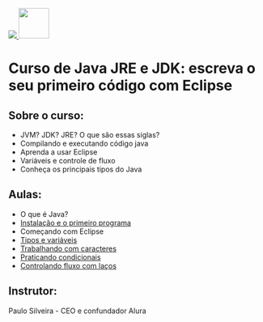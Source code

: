 <a href="https://cursos.alura.com.br/assets/images/logos/logo-alura.svg"/> <img src="https://cursos.alura.com.br/course/java-primeiros-passos" heignt="52"> <img src="https://cdn.jsdelivr.net/gh/devicons/devicon/icons/java/java-original.svg" height="60"/>
</a>
# Curso de Java JRE e JDK: escreva o seu primeiro código com Eclipse

## Sobre o curso:
- JVM? JDK? JRE? O que são essas siglas?
- Compilando e executando código java
- Aprenda a usar Eclipse
- Variáveis e controle de fluxo
- Conheça os principais tipos do Java

## Aulas:
- O que é Java?
- [Instalação e o primeiro programa](https://github.com/nogran/java_alura/tree/main/02.Instalacao_e_o_primeiro_programa)
- Começando com Eclipse
- [Tipos e variáveis](https://github.com/nogran/java_alura/tree/main/04.Tipos_e_variaveis)
- [Trabalhando com caracteres](https://github.com/nogran/java_alura/tree/main/05.Trabalhando_com_caracteres)
- [Praticando condicionais](https://github.com/nogran/java_alura/tree/main/06.Praticando_condicionais)
- [Controlando fluxo com laços](https://github.com/nogran/java_alura/tree/main/07.Controlando_fluxo_com_lacos)

## Instrutor:
Paulo Silveira - CEO e confundador Alura
